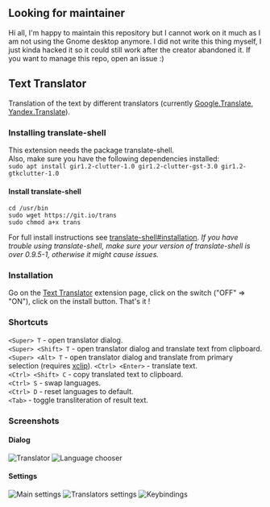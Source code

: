 ## Looking for maintainer
Hi all, I'm happy to maintain this repository but I cannot work on it much as I am not using the Gnome desktop anymore.
I did not write this thing myself, I just kinda hacked it so it could still work after the creator abandoned it.
If you want to manage this repo, open an issue :)

## Text Translator

Translation of the text by different translators (currently [Google.Translate](https://translate.google.com), [Yandex.Translate](https://translate.yandex.com/)).

### Installing translate-shell

This extension needs the package translate-shell.  
Also, make sure you have the following dependencies installed:  
`sudo apt install gir1.2-clutter-1.0 gir1.2-clutter-gst-3.0 gir1.2-gtkclutter-1.0`




#### Install translate-shell
```
cd /usr/bin
sudo wget https://git.io/trans
sudo chmod a+x trans
```
For full install instructions see [translate-shell#installation](https://github.com/soimort/translate-shell#installation).
*If you have trouble using translate-shell, make sure your version of translate-shell is over 0.9.5-1, otherwise it might cause issues.*

### Installation

Go on the [Text Translator](https://extensions.gnome.org/extension/593/text-translator/) extension page, click on the switch ("OFF" => "ON"), click on the install button. That's it !

### Shortcuts

`<Super> T` - open translator dialog.  
`<Super> <Shift> T` - open translator dialog and translate text from clipboard.  
`<Super> <Alt> T` - open translator dialog and translate from primary selection (requires [xclip](http://xclip.sourceforge.net/)).
`<Ctrl> <Enter>` - translate text.  
`<Ctrl> <Shift> C` - copy translated text to clipboard.  
`<Ctrl> S` - swap languages.  
`<Ctrl> D` - reset languages to default.  
`<Tab>` - toggle transliteration of result text.

### Screenshots

#### Dialog
![Translator](/screenshots/1.png)
![Language chooser](/screenshots/3.png)

#### Settings
![Main settings](/screenshots/4.png)
![Translators settings](/screenshots/5.png)
![Keybindings](/screenshots/6.png)
